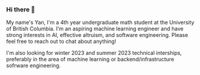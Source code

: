 ### Hi there 👋

My name's Yan, I'm a 4th year undergraduate math student at the University of British Columbia. I'm an aspiring machine learning engineer and have strong interests in AI, effective altruism, and software engineering. Please feel free to reach out to chat about anything!

I'm also looking for winter 2023 and summer 2023 technical interships, preferably in the area of machine learning or backend/infrastructure sofrware engineering.
